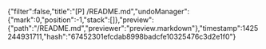 {"filter":false,"title":"[P] /README.md","undoManager":{"mark":0,"position":-1,"stack":[]},"preview":{"path":"/README.md","previewer":"preview.markdown"},"timestamp":1425244931711,"hash":"67452301efcdab8998badcfe10325476c3d2e1f0"}